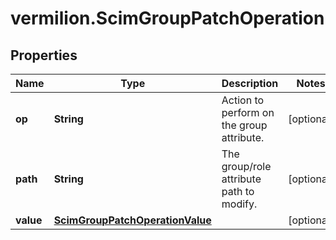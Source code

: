 # vermilion.ScimGroupPatchOperation

## Properties

Name | Type | Description | Notes
------------ | ------------- | ------------- | -------------
**op** | **String** | Action to perform on the group attribute. | [optional] 
**path** | **String** | The group/role attribute path to modify. | [optional] 
**value** | [**ScimGroupPatchOperationValue**](ScimGroupPatchOperationValue.md) |  | [optional] 


